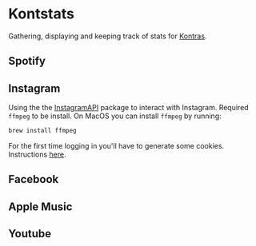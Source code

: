 # Kontstats
Gathering, displaying and keeping track of stats for <a href='https://www.instagram.com/kontrasband/'>Kontras</a>.

## Spotify

## Instagram
Using the the <a href='https://github.com/LevPasha/Instagram-API-python.git`'>InstagramAPI</a> package to interact with Instagram. Required `ffmpeg` to be install. On MacOS you can install `ffmpeg` by running:

```bash
brew install ffmpeg
```

For the first time logging in you'll have to generate some cookies. Instructions <a href='https://github.com/LevPasha/Instagram-API-python/issues/718#issuecomment-569419605'>here</a>. 

## Facebook

## Apple Music

## Youtube

